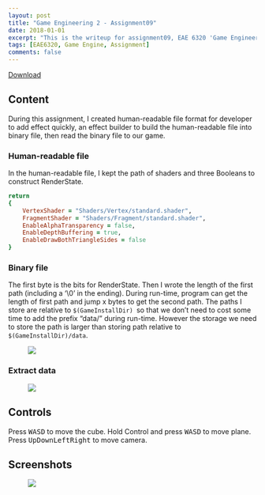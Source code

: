 ```yaml
---
layout: post
title: "Game Engineering 2 - Assignment09"
date: 2018-01-01
excerpt: "This is the writeup for assignment09, EAE 6320 'Game Engineering 2'"
tags: [EAE6320, Game Engine, Assignment]
comments: false
---
```


<div markdown="0"><a href="https://drive.google.com/open?id=1rE8VUelVOgvSLvHUMGjJatLEjA_sPSv2" class="btn btn-info">Download</a></div>

## Content

During this assignment, I created human-readable file format for developer to add effect quickly, an effect builder to build the human-readable file into binary file, then read the binary file to our game.

### Human-readable file

In the human-readable file, I kept the path of shaders and three Booleans to construct RenderState.

~~~ ruby
return
{
	VertexShader = "Shaders/Vertex/standard.shader",
	FragmentShader = "Shaders/Fragment/standard.shader",
	EnableAlphaTransparency = false,
	EnableDepthBuffering = true,
	EnableDrawBothTriangleSides = false
} 
~~~

### Binary file
The first byte is the bits for RenderState. Then I wrote the length of the first path (including a ‘\0’ in the ending). During run-time, program can get the length of first path and jump x bytes to get the second path. The paths I store are relative to `$(GameInstallDir) `so that we don’t need to cost some time to add the prefix “data/” during run-time. However the storage we need to store the path is larger than storing path relative to `$(GameInstallDir)/data`.

<figure>
	<a href="../img/blog/GameEngineering2/Assignment9/1.png"><img src="../img/blog/GameEngineering2/Assignment9/1.png"></a>
</figure>

### Extract data

<figure>
	<a href="../img/blog/GameEngineering2/Assignment9/2.png"><img src="../img/blog/GameEngineering2/Assignment9/2.png"></a>
</figure>

## Controls
Press <kbd>W</kbd><kbd>A</kbd><kbd>S</kbd><kbd>D</kbd> to move the cube. Hold Control and press <kbd>W</kbd><kbd>A</kbd><kbd>S</kbd><kbd>D</kbd> to move plane. Press <kbd>Up</kbd><kbd>Down</kbd><kbd>Left</kbd><kbd>Right</kbd> to move camera.

## Screenshots

<figure>
	<a href="../img/blog/GameEngineering2/Assignment9/3.png"><img src="../img/blog/GameEngineering2/Assignment9/3.png"></a>
</figure>
